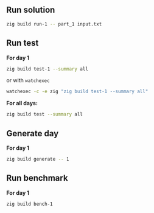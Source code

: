 ## Run solution
```bash
zig build run-1 -- part_1 input.txt
```

## Run test

**For day 1**
```bash
zig build test-1 --summary all
```
or with `watchexec`
```bash
watchexec -c -e zig "zig build test-1 --summary all"
```

**For all days:**
```bash
zig build test --summary all
```
## Generate day
**For day 1**
```bash
zig build generate -- 1
```


## Run benchmark
**For day 1**
```bash
zig build bench-1
```
